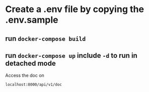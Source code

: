 # Create a .env file by copying the .env.sample

## run `docker-compose build`

## run `docker-compose up` include `-d` to run in detached mode

Access the doc on

```
localhost:8000/api/v1/doc
```
